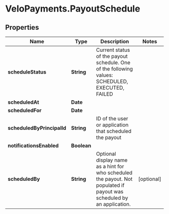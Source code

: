 # VeloPayments.PayoutSchedule

## Properties

Name | Type | Description | Notes
------------ | ------------- | ------------- | -------------
**scheduleStatus** | **String** | Current status of the payout schedule. One of the following values: SCHEDULED, EXECUTED, FAILED | 
**scheduledAt** | **Date** |  | 
**scheduledFor** | **Date** |  | 
**scheduledByPrincipalId** | **String** | ID of the user or application that scheduled the payout | 
**notificationsEnabled** | **Boolean** |  | 
**scheduledBy** | **String** | Optional display name as a hint for who scheduled the payout. Not populated if payout was scheduled by an application. | [optional] 


